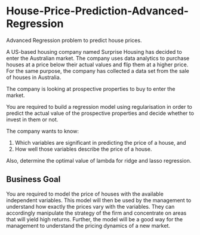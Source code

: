 # House-Price-Prediction-Advanced-Regression
Advanced Regression problem to predict house prices.

A US-based housing company named Surprise Housing has decided to enter the Australian market. The company uses data analytics to purchase houses at a price below their actual values and flip them at a higher price. For the same purpose, the company has collected a data set from the sale of houses in Australia.

The company is looking at prospective properties to buy to enter the market.

You are required to build a regression model using regularisation in order to predict the actual value of the prospective properties and decide whether to invest in them or not.

The company wants to know:
1. Which variables are significant in predicting the price of a house, and
2. How well those variables describe the price of a house.

Also, determine the optimal value of lambda for ridge and lasso regression.

## Business Goal
You are required to model the price of houses with the available independent variables. This model will then be used by the management to understand how exactly the prices vary with the variables. They can accordingly manipulate the strategy of the firm and concentrate on areas that will yield high returns. Further, the model will be a good way for the management to understand the pricing dynamics of a new market.
